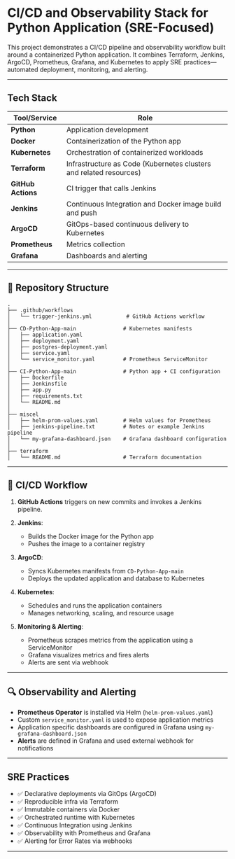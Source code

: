

# CI/CD and Observability Stack for Python Application (SRE-Focused)

This project demonstrates a CI/CD pipeline and observability workflow built around a containerized Python application. It combines  Terraform, Jenkins, ArgoCD, Prometheus, Grafana, and Kubernetes to apply SRE practices—automated deployment, monitoring, and alerting.

---

## Tech Stack

| Tool/Service           | Role                                                               |
| ---------------------- | ------------------------------------------------------------------ |
| **Python**             | Application development                                            |
| **Docker**             | Containerization of the Python app                                 |
| **Kubernetes**         | Orchestration of containerized workloads                           |
| **Terraform**          | Infrastructure as Code (Kubernetes clusters and related resources) |
| **GitHub Actions**     | CI trigger that calls Jenkins                                      |
| **Jenkins**            | Continuous Integration and Docker image build and push             |
| **ArgoCD**             | GitOps-based continuous delivery to Kubernetes                     |
| **Prometheus**         | Metrics collection                                                 |
| **Grafana**            | Dashboards and alerting                                            |

---

## 📁 Repository Structure

```
.
├── .github/workflows
│   └── trigger-jenkins.yml           # GitHub Actions workflow
│
├── CD-Python-App-main               # Kubernetes manifests
│   ├── application.yaml
│   ├── deployment.yaml
│   ├── postgres-deployment.yaml
│   ├── service.yaml
│   └── service_monitor.yaml         # Prometheus ServiceMonitor
│
├── CI-Python-App-main               # Python app + CI configuration
│   ├── Dockerfile
│   ├── Jenkinsfile
│   ├── app.py
│   ├── requirements.txt
│   └── README.md
│
├── miscel
│   ├── helm-prom-values.yaml        # Helm values for Prometheus
│   ├── jenkins-pipeline.txt         # Notes or example Jenkins pipeline
│   └── my-grafana-dashboard.json    # Grafana dashboard configuration
│
├── terraform
│   └── README.md                    # Terraform documentation
```

---

## 🔁 CI/CD Workflow

1. **GitHub Actions** triggers on new commits and invokes a Jenkins pipeline.
2. **Jenkins**:

   * Builds the Docker image for the Python app
   * Pushes the image to a container registry
3. **ArgoCD**:

   * Syncs Kubernetes manifests from `CD-Python-App-main`
   * Deploys the updated application and database to Kubernetes
4. **Kubernetes**:

   * Schedules and runs the application containers
   * Manages networking, scaling, and resource usage
5. **Monitoring & Alerting**:

   * Prometheus scrapes metrics from the application using a ServiceMonitor
   * Grafana visualizes metrics and fires alerts
   * Alerts are sent via webhook

---

## 🔍 Observability and Alerting

* **Prometheus Operator** is installed via Helm (`helm-prom-values.yaml`)
* Custom `service_monitor.yaml` is used to expose application metrics
* Application specific dashboards are configured in Grafana using `my-grafana-dashboard.json`
* **Alerts** are defined in Grafana and used external webhook for notifications

---

## SRE Practices

* ✅ Declarative deployments via GitOps (ArgoCD)
* ✅ Reproducible infra via Terraform
* ✅ Immutable containers via Docker
* ✅ Orchestrated runtime with Kubernetes
* ✅ Continuous Integration using Jenkins
* ✅ Observability with Prometheus and Grafana
* ✅ Alerting for Error Rates via webhooks

---
